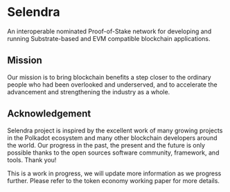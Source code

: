 # Selendra

An interoperable nominated Proof-of-Stake network for developing and running Substrate-based and EVM compatible blockchain applications.

## Mission

Our mission is to bring blockchain benefits a step closer to the ordinary people who had been overlooked and underserved, and to accelerate the advancement and strengthening the industry as a whole.

## Acknowledgement

Selendra project is inspired by the excellent work of many growing projects in the Polkadot ecosystem and many other blockchain developers around the world. Our progress in the past, the present and the future is only possible thanks to the open sources software community, framework, and tools. Thank you!

This is a work in progress, we will update more information as we progress further. Please refer to the token economy working paper for more details.
